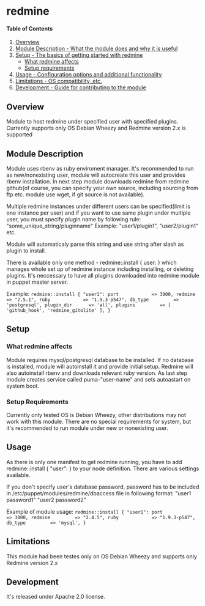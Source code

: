 # redmine

#### Table of Contents

1. [Overview](#overview)
2. [Module Description - What the module does and why it is useful](#module-description)
3. [Setup - The basics of getting started with redmine](#setup)
    * [What redmine affects](#what-redmine-affects)
    * [Setup requirements](#setup-requirements)
4. [Usage - Configuration options and additional functionality](#usage)
5. [Limitations - OS compatibility, etc.](#limitations)
6. [Development - Guide for contributing to the module](#development)

## Overview

Module to host redmine under specified user with specified plugins.
Currently supports only OS Debian Wheezy and Redmine version 2.x is supported

## Module Description

Module uses rbenv as ruby enviroment manager. It's recommended to run as new/nonexisting
user, module will autocreate this user and provides rbenv installation. In next step module
downloads redmine from redmine github(of course, you can specify your own source, including 
sourcing from ftp etc. module use wget, if git source is not available).

Multiple redmine instances under different users can be specified(limit is one instance per user)
and if you want to use same plugin under multiple user, you must specify plugin name by following
rule: "some_unique_string/pluginname"
Example: "user1/plugin1", "user2/plugin1" etc.

Module will automaticaly parse this string and use string after slash as plugin to install.

There is available only one method - redmine::install { user: } which manages whole set up of redmine
instance including installing, or deleting plugins. It's neccessary to have all plugins downloaded into
redmine module in puppet master server.  

Example:
	```
	redmine::install { "user1":
                port            => 3000,
                redmine         => "2.5.1",
                ruby            => "1.9.3-p547",
                db_type         => 'postgresql',
                plugin_dir      => 'all',
                plugins         => [ 'github_hook', 'redmine_gitolite' ],
        }
	```
## Setup

### What redmine affects

Module requires mysql/postgresql database to be installed. If no database is installed, module will
autoinstall it and provide initial setup. Redmine will also autoinstall rbenv and downloads relevant
ruby version. As last step module creates service called puma-"user-name" and sets autoastart on system 
boot.

### Setup Requirements

Currently only tested OS is Debian Wheezy, other distributions may not work with this module.
There are no special requirements for system, but it's recommended to run module under new or
nonexisting user.

## Usage

As there is only one manifest to get redmine running, you have to add redmine::install { "user": }
to your node definition. There are various settings available.

If you don't specify user's database password, password has to be included in /etc/puppet/modules/redmine/dbaccess
file in following format: "user1 password1"
			  "user2 password2"

Example of module usage:
	```
	redmine::install { "user1":
                port            => 3000,
                redmine         => "2.4.5",
                ruby            => "1.9.3-p547",
                db_type         => 'mysql',
        }
	```

## Limitations

This module had been testes only on OS Debian Wheezy and supports only Redmine 
version 2.x

## Development

It's released under Apache 2.0 license.
